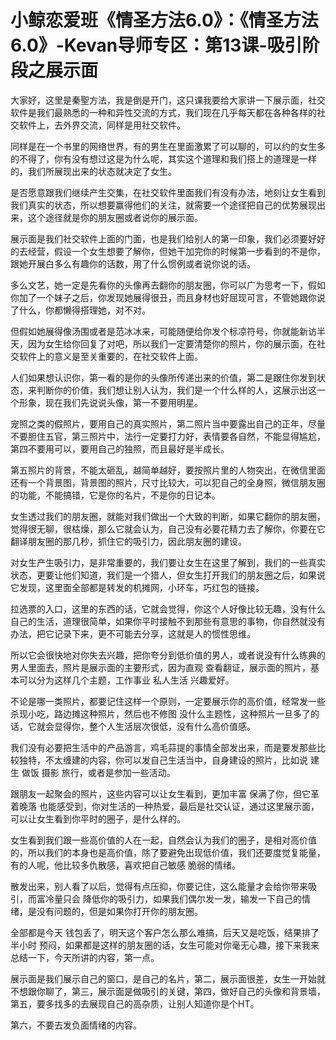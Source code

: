 # 小鲸恋爱班《情圣方法6.0》：《情圣方法6.0》-Kevan导师专区：第13课-吸引阶段之展示面

大家好，这里是秦聖方法，我是倒是开门，这只课我要给大家讲一下展示面，社交软件是我们最熟悉的一种和异性交流的方式，我们现在几乎每天都在各种各样的社交软件上，去外界交流，同样是用社交软件。

同样是在一个书里的网络世界，有的男生在里面激累了可以聊的，可以约的女生多的不得了，你有没有想过这是为什么呢，其实这个道理和我们搭上的道理是一样的，我们所展现出来的状态就决定了女生。

是否愿意跟我们继续产生交集，在社交软件里面我们有没有办法，地刻让女生看到我们真实的状态，所以想要赢得他们的关注，就需要一个途径把自己的优势展现出来，这个途径就是你的朋友圈或者说你的展示面。

展示面是我们社交软件上面的门面，也是我们给别人的第一印象，我们必须要好好的去经营，假设一个女生想要了解你，但她干加完你的时候第一步看到的不是你，跟她开展白多么有趣你的话数，用了什么惯例或者说你说的话。

多么文艺，她一定是先看你的头像再去翻你的朋友圈，你可以广为思考一下，假如你加了一个妹子之后，你发现她展得很丑，而且身材也好屈现可言，不管她跟你说了什么，你都懒得搭理她，对不对。

但假如她展得像汤围或者是范冰冰来，可能随便给你发个标凉符号，你就能新访半天，因为女生给你回复了对吧，所以我们一定要清楚你的照片，你的展示面，在社交软件上的意义是至关重要的，在社交软件上面。

人们如果想认识你，第一看的是你的头像所传递出来的价值，第二是跟住你发到状态，来判断你的价值，我们想让别人认为，我们是一个什么样的人，这展示出这一个形象，现在我们先说说头像，第一不要用明星。

宠照之类的假照片，要用自己的真实照片，第二照片当中要露出自己的正年，尽量不要胆住五官，第三照片中，法行一定要打力好，表情要各自然，不能显得尴尬，第四不要用可以，要用自己的独照，而且最好是半成长。

第五照片的背景，不能太砸乱，越简单越好，要按照片里的人物突出，在微信里面还有一个背景图，背景图的照片，尺寸比较大，可以犯自己的全身照，微信朋友圈的功能，不能搞错，它是你的名片，不是你的日记本。

女生透过我们的朋友圈，就能对我们做出一个大致的判断，如果它翻你的朋友圈，觉得很无聊，很枯燥，那么它就会认为，自己没有必要花精力去了解你，你要在它翻译朋友圈的那几秒，抓住它的吸引力，因此朋友圈的建设。

对女生产生吸引力，是非常重要的，我们要让女生在这里了解到，我们的一些真实状态，更要让他们知道，我们是一个猎人，但女生打开我们的朋友圈之后，如果说它发现，这里面全部都是转发的机摊网，小环车，巧红包的链接。

拉选票的入口，这里的东西的话，它就会觉得，你这个人好像比较无趣，没有什么自己的生活，道理很简单，如果你平时接触不到那些有意思的事物，你自然就没有办法，把它记录下来，更不可能去分享，这就是人的惯性思维。

所以它会很快地对你失去兴趣，把你夸分到低价值的男人，或者说没有什么练典的男人里面去，照片是展示面的主要形式，因为直观 查看翻证，展示面的照片，基本可以分为这样几个主题，工作事业 私人生活 兴趣爱好。

不论是哪一类照片，都要记住这样一个原则，一定要展示你的高价值，经常发一些 杀现小吃，路边摊这种照片，然后也不修图 没什么主题性，这种照片一旦多了的话，它就会显得你，整个人生活层次很低，没有什么高价值感。

我们没有必要把生活中的产品游言，鸡毛蒜提的事情全部发出来，而是要发那些比较独特，不太缠建的内容，你可以发自己生活当中，自身建设的照片，比如说 建生 做饭 摄影 旅行，或者是参加一些活动。

跟朋友一起聚会的照片，这些内容可以让女生看到，更加丰富 保满了你，但它革着晚落 也能感受到，你对生活的一种热爱，最后是社交认证，通过这里展示面，可以让女生看到你平时的圈子，是什么样的。

女生看到我们跟一些高价值的人在一起，自然会认为我们的圈子，是相对高价值的，所以我们的本身也是高价值，除了要避免出现低价值，我们还要度觉复能量，有的人呢，他比较多仇散感，喜欢把自己敏感 脆弱的情绪。

散发出来，别人看了以后，觉得有点压抑，你要记住，这么能量才会给你带来吸引，而富冷量只会 降低你的吸引力，如果我们偶尔发一发，输发一下自己的情绪，是没有问题的，但是如果你打开你的朋友圈。

全部都是今天 钱包丢了，明天这个客户怎么那么难搞，后天又是吃饭，结果排了半小时 预闷，如果都是这样的朋友圈的话，女生可能对你毫无心趣，接下来我来总结一下，今天所讲的内容，第一点。

展示面是我们展示自己的窗口，是自己的名片，第二，展示面很差，女生一开始就不想跟你聊了，第三，展示面是做吸引的关键，第四，做好自己的头像和背景墙，第五，要多找多的去展现自己的高杂质，让别人知道你是个HT。

第六，不要去发负面情绪的内容。